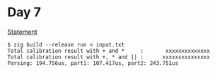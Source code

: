 # Day 7

[Statement](https://adventofcode.com/2024/day/7)

```console
$ zig build --release run < input.txt
Total calibration result with + and *     :       xxxxxxxxxxxxxx
Total calibration result with +, * and || :      xxxxxxxxxxxxxxx
Parsing: 194.756us, part1: 107.417us, part2: 243.751us
```
